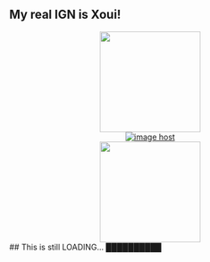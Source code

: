 ## My real IGN is Xoui!

<div align="center">
  <a href="https://github.com/boulcair">
  <img height="180em" src="https://github-readme-stats.vercel.app/api?username=boulcair&show_icons=true&theme=dracula&include_all_commits=true&count_private=true"/><br>
  	  <a href="https://imgbox.com/0GVuF2iF" target="_blank"><img src="https://thumbs2.imgbox.com/b9/7d/0GVuF2iF_t.png" alt="image host"/></a><br>
  <img height="180em" src="https://github-readme-stats.vercel.app/api/top-langs/?username=PhoenixBA&layout=compact&langs_count=7&theme=dracula"/>

	 
</div>
## This is still LOADING... ██████████ 
